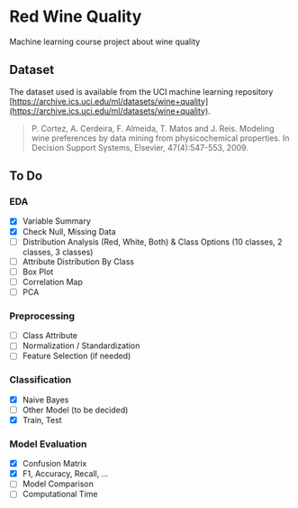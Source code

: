 # Red Wine Quality

Machine learning course project about wine quality

## Dataset

The dataset used is available from the UCI machine learning
repository [https://archive.ics.uci.edu/ml/datasets/wine+quality](https://archive.ics.uci.edu/ml/datasets/wine+quality).

> P. Cortez, A. Cerdeira, F. Almeida, T. Matos and J. Reis. Modeling wine preferences by data mining from physicochemical properties. In Decision Support Systems, Elsevier, 47(4):547-553, 2009.

## To Do

### EDA

- [x] Variable Summary
- [x] Check Null, Missing Data 
- [ ] Distribution Analysis (Red, White, Both) & Class Options (10 classes, 2 classes, 3 classes)
- [ ] Attribute Distribution By Class
- [ ] Box Plot
- [ ] Correlation Map
- [ ] PCA

### Preprocessing

- [ ] Class Attribute
- [ ] Normalization / Standardization
- [ ] Feature Selection (if needed)

### Classification

- [x] Naive Bayes
- [ ] Other Model (to be decided) 
- [x] Train, Test

### Model Evaluation

- [x] Confusion Matrix
- [x] F1, Accuracy, Recall, ...
- [ ] Model Comparison
- [ ] Computational Time
